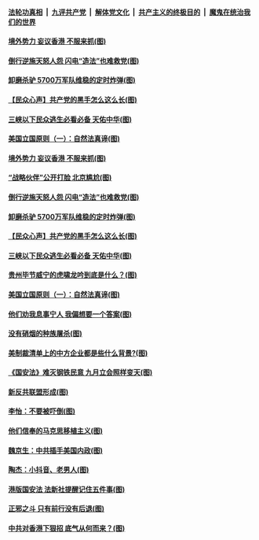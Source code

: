 

####  [法轮功真相](../../../../basic/blob/master/README.md?t=07041102) &nbsp;|&nbsp; [九评共产党](../../../../9ping.md/blob/master/README.md?t=07041102) &nbsp;|&nbsp; [解体党文化](../../../../jtdwh.md/blob/master/README.md?t=07041102)  &nbsp;|&nbsp; [共产主义的终极目的](../../../../gczydzjmd.md/blob/master/README.md?t=07041102) &nbsp;|&nbsp; [魔鬼在统治我们的世界](../../../../mgztzwmdsj.md/blob/master/README.md?t=07041102) 

#### [境外势力 妄议香港 不服来抓(图)](../pages/p4/938616.md?t=07041102) 

#### [倒行逆施天怒人怨 闪电“造法”也难救党(图)](../pages/p4/938609.md?t=07041102) 

#### [卸磨杀驴 5700万军队维稳的定时炸弹(图)](../pages/p4/938607.md?t=07041102) 

#### [【民众心声】共产党的黑手怎么这么长(图)](../pages/p4/938456.md?t=07041102) 

#### [三峡以下民众逃生必看必备 天佑中华(图)](../pages/p4/938593.md?t=07041102) 

#### [美国立国原则（一）：自然法真谛(图)](../pages/p4/938484.md?t=07041102) 

#### [境外势力 妄议香港 不服来抓(图)](../pages/p4/938616.md?t=07041102) 

#### [“战略伙伴”公开打脸 北京尴尬(图)](../pages/p4/938610.md?t=07041102) 

#### [倒行逆施天怒人怨 闪电“造法”也难救党(图)](../pages/p4/938609.md?t=07041102) 

#### [卸磨杀驴 5700万军队维稳的定时炸弹(图)](../pages/p4/938607.md?t=07041102) 

#### [【民众心声】共产党的黑手怎么这么长(图)](../pages/p4/938456.md?t=07041102) 

#### [三峡以下民众逃生必看必备 天佑中华(图)](../pages/p4/938593.md?t=07041102) 

#### [贵州毕节威宁的虎啸龙吟到底是什么？(图)](../pages/p4/938596.md?t=07041102) 

#### [美国立国原则（一）：自然法真谛(图)](../pages/p4/938484.md?t=07041102) 

#### [他们劝我息事宁人 我偏想要一个答案(图)](../pages/p4/938491.md?t=07041102) 

#### [没有硝烟的种族屠杀(图)](../pages/p4/938489.md?t=07041102) 

#### [美制裁清单上的中方企业都是些什么背景?(图)](../pages/p4/938486.md?t=07041102) 

#### [《国安法》难灭钢铁民意 九月立会照样变天(图)](../pages/p4/938485.md?t=07041102) 

#### [新反共联盟形成(图)](../pages/p4/938480.md?t=07041102) 

#### [李怡：不要被吓倒(图)](../pages/p4/938488.md?t=07041102) 

#### [他们信奉的马克思移植主义(图)](../pages/p4/938413.md?t=07041102) 

#### [魏京生：中共插手美国内政(图)](../pages/p4/938409.md?t=07041102) 

#### [陶杰：小抖音、老男人(图)](../pages/p4/938404.md?t=07041102) 

#### [港版国安法 法新社提醒记住五件事(图)](../pages/p4/938401.md?t=07041102) 

#### [正邪之斗 只有前行没有后退(图)](../pages/p4/938399.md?t=07041102) 

#### [中共对香港下狠招 底气从何而来？(图)](../pages/p4/938397.md?t=07041102) 

